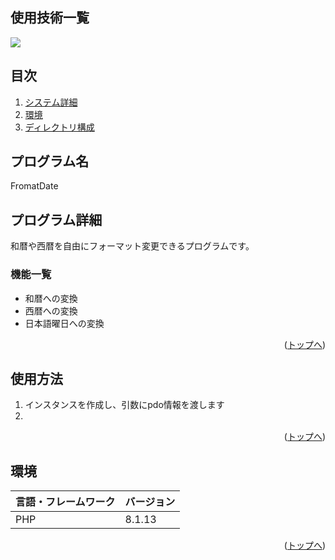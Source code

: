 <div id="top"></div>

## 使用技術一覧

<!-- シールド一覧 -->
<p style="display: inline">
  <img src="https://img.shields.io/badge/-Php-000000.svg?logo=php&style=for-the-badge">
</p>

## 目次

1. [システム詳細](#システム詳細)
2. [環境](#環境)
3. [ディレクトリ構成](#ディレクトリ構成)

## プログラム名

FromatDate

<!-- プロジェクトについて -->

## プログラム詳細

和暦や西暦を自由にフォーマット変更できるプログラムです。

### 機能一覧

- 和暦への変換
- 西暦への変換
- 日本語曜日への変換

<p align="right">(<a href="#top">トップへ</a>)</p>

## 使用方法

1. インスタンスを作成し、引数にpdo情報を渡します
2. 


<p align="right">(<a href="#top">トップへ</a>)</p>

## 環境

| 言語・フレームワーク  | バージョン   |
| --------------------- | ------------ |
| PHP                   | 8.1.13       |

<p align="right">(<a href="#top">トップへ</a>)</p>

